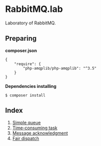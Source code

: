 # RabbitMQ.lab

Laboratory of RabbitMQ.

## Preparing

**composer.json**

```composer
{
    "require": {
        "php-amqplib/php-amqplib": "^3.5"
    }
}
```

**Dependencies installing**

`$ composer install`

## Index

1. [Simple queue](./simple_queue/README.md)
2. [Time-consuming task](./time_consuming_task/README.md)
3. [Message acknowledgment](./message_acknowledgement/README.md)
4. [Fair dispatch](./fair_dispatch/README.md)
